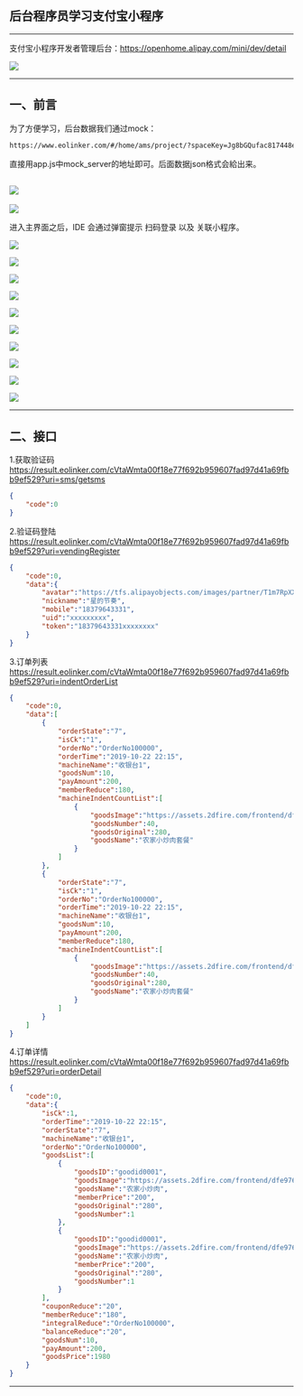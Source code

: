 ## 后台程序员学习支付宝小程序

---
支付宝小程序开发者管理后台：https://openhome.alipay.com/mini/dev/detail

![](./doc/1.png)

---
## 一、前言
为了方便学习，后台数据我们通过mock：
```html
https://www.eolinker.com/#/home/ams/project/?spaceKey=Jg8bGQufac817448ed5572ce2af5fe86fcfc1104a8e8913
```
直接用app.js中mock_server的地址即可。后面数据json格式会給出来。

![](./doc/8.png)
---

![](./doc/2.png)

进入主界面之后，IDE 会通过弹窗提示 扫码登录 以及 关联小程序。


![](./doc/3.png)

![](./doc/4.png)

![](./doc/6.png)

![](./doc/7.png)

![](./doc/9.png)

![](./doc/10.png)

![](./doc/11.png)

![](./doc/12.png)

![](./doc/13.png)

![](./doc/14.png)

---
## 二、接口
1.获取验证码
https://result.eolinker.com/cVtaWmta00f18e77f692b959607fad97d41a69fbb9ef529?uri=sms/getsms
```json
{
    "code":0
}
```


2.验证码登陆
https://result.eolinker.com/cVtaWmta00f18e77f692b959607fad97d41a69fbb9ef529?uri=vendingRegister
```json
{
    "code":0,
    "data":{
        "avatar":"https://tfs.alipayobjects.com/images/partner/T1m7RpXXNaXXXXXXXX",
        "nickname":"星的节奏",
        "mobile":"18379643331",
        "uid":"xxxxxxxxx",
        "token":"18379643331xxxxxxxx"
    }
}
```


3.订单列表
https://result.eolinker.com/cVtaWmta00f18e77f692b959607fad97d41a69fbb9ef529?uri=indentOrderList
```json
{
    "code":0,
    "data":[
        {
            "orderState":"7",
            "isCk":"1",
            "orderNo":"OrderNo100000",
            "orderTime":"2019-10-22 22:15",
            "machineName":"收银台1",
            "goodsNum":10,
            "payAmount":200,
            "memberReduce":180,
            "machineIndentCountList":[
                {
                    "goodsImage":"https://assets.2dfire.com/frontend/dfe976b988f13981d94f8228c0aaa505.png",
                    "goodsNumber":40,
                    "goodsOriginal":280,
                    "goodsName":"农家小炒肉套餐"
                }
            ]
        },
        {
            "orderState":"7",
            "isCk":"1",
            "orderNo":"OrderNo100000",
            "orderTime":"2019-10-22 22:15",
            "machineName":"收银台1",
            "goodsNum":10,
            "payAmount":200,
            "memberReduce":180,
            "machineIndentCountList":[
                {
                    "goodsImage":"https://assets.2dfire.com/frontend/dfe976b988f13981d94f8228c0aaa505.png",
                    "goodsNumber":40,
                    "goodsOriginal":280,
                    "goodsName":"农家小炒肉套餐"
                }
            ]
        }
    ]
}
```

4.订单详情
https://result.eolinker.com/cVtaWmta00f18e77f692b959607fad97d41a69fbb9ef529?uri=orderDetail
```json
{
    "code":0,
    "data":{
        "isCk":1,
        "orderTime":"2019-10-22 22:15",
        "orderState":"7",
        "machineName":"收银台1",
        "orderNo":"OrderNo100000",
        "goodsList":[
            {
                "goodsID":"goodid0001",
                "goodsImage":"https://assets.2dfire.com/frontend/dfe976b988f13981d94f8228c0aaa505.png",
                "goodsName":"农家小炒肉",
                "memberPrice":"200",
                "goodsOriginal":"280",
                "goodsNumber":1
            },
            {
                "goodsID":"goodid0001",
                "goodsImage":"https://assets.2dfire.com/frontend/dfe976b988f13981d94f8228c0aaa505.png",
                "goodsName":"农家小炒肉",
                "memberPrice":"200",
                "goodsOriginal":"280",
                "goodsNumber":1
            }
        ],
        "couponReduce":"20",
        "memberReduce":"180",
        "integralReduce":"OrderNo100000",
        "balanceReduce":"20",
        "goodsNum":10,
        "payAmount":200,
        "goodsPrice":1980
    }
}
```

---




